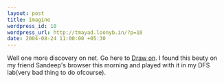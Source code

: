 ```yaml
--- 
layout: post
title: Imagine
wordpress_id: 10
wordpress_url: http://tmayad.loonyb.in/?p=10
date: 2004-08-24 11:00:00 +05:30
---
```

Well one more discovery on net. Go here to <a href="http://ge.liveserver.com/imagine" target="_new"> Draw on</a>. I found this beuty on my friend Sandeep's browser this morning and played with it in my DFS lab(very bad thing to do ofcourse).
